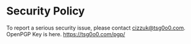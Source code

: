 # Security Policy
To report a serious security issue, please contact cizzuk@tsg0o0.com.  
OpenPGP Key is here. https://tsg0o0.com/pgp/

